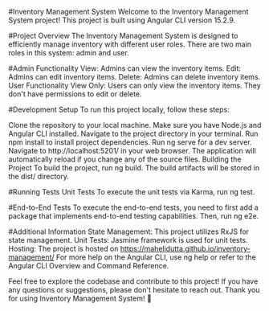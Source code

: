 #Inventory Management System
Welcome to the Inventory Management System project! This project is built using Angular CLI version 15.2.9.

#Project Overview
The Inventory Management System is designed to efficiently manage inventory with different user roles. There are two main roles in this system: admin and user.

#Admin Functionality
View: Admins can view the inventory items.
Edit: Admins can edit inventory items.
Delete: Admins can delete inventory items.
User Functionality
View Only: Users can only view the inventory items. They don't have permissions to edit or delete.

#Development Setup
To run this project locally, follow these steps:

Clone the repository to your local machine.
Make sure you have Node.js and Angular CLI installed.
Navigate to the project directory in your terminal.
Run npm install to install project dependencies.
Run ng serve for a dev server.
Navigate to http://localhost:5201/ in your web browser. The application will automatically reload if you change any of the source files.
Building the Project
To build the project, run ng build. The build artifacts will be stored in the dist/ directory.

#Running Tests
Unit Tests
To execute the unit tests via Karma, run ng test.

#End-to-End Tests
To execute the end-to-end tests, you need to first add a package that implements end-to-end testing capabilities. Then, run ng e2e.

#Additional Information
State Management: This project utilizes RxJS for state management.
Unit Tests: Jasmine framework is used for unit tests.
Hosting: The project is hosted on https://mahelidutta.github.io/inventory-management/
For more help on the Angular CLI, use ng help or refer to the Angular CLI Overview and Command Reference.

Feel free to explore the codebase and contribute to this project! If you have any questions or suggestions, please don't hesitate to reach out. Thank you for using Inventory Management System! 🚀
